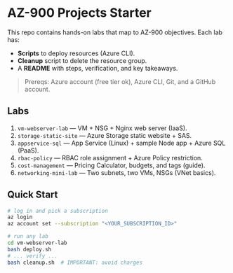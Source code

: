 # AZ-900 Projects Starter

This repo contains hands-on labs that map to AZ-900 objectives. Each lab has:
- **Scripts** to deploy resources (Azure CLI).
- **Cleanup** script to delete the resource group.
- A **README** with steps, verification, and key takeaways.

> Prereqs: Azure account (free tier ok), Azure CLI, Git, and a GitHub account.

## Labs
1. `vm-webserver-lab` — VM + NSG + Nginx web server (IaaS).
2. `storage-static-site` — Azure Storage static website + SAS.
3. `appservice-sql` — App Service (Linux) + sample Node app + Azure SQL (PaaS).
4. `rbac-policy` — RBAC role assignment + Azure Policy restriction.
5. `cost-management` — Pricing Calculator, budgets, and tags (guide).
6. `networking-mini-lab` — Two subnets, two VMs, NSGs (VNet basics).

## Quick Start
```bash
# log in and pick a subscription
az login
az account set --subscription "<YOUR_SUBSCRIPTION_ID>"

# run any lab
cd vm-webserver-lab
bash deploy.sh
# ... verify ...
bash cleanup.sh  # IMPORTANT: avoid charges
```
